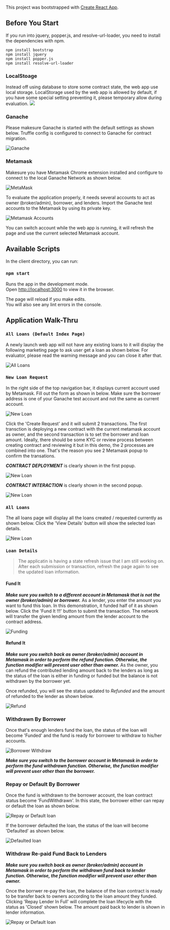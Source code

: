 This project was bootstrapped with [Create React App](https://github.com/facebook/create-react-app).


## Before You Start
If you run into jquery, popper.js, and resolve-url-loader, you need to install the dependencies with npm.
```
npm install bootstrap
npm install jquery
npm install popper.js
npm install resolve-url-loader
```

### LocalStoage
Instead off using database to store some contract state, the web app use local storage. LocalStorage used by the web app is allowed by default, if you have some special setting preventing it, please temporary allow during evaluation.
![](public/img/md_localstorage.png?raw=true)

### Ganache
Please makesure Ganache is started with the default settings as shown below. Truffle config is configured to connect to Ganache for contract migration.

![Ganache](public/img/md_ganache.png?raw=true)

### Metamask 
Makesure you have Metamask Chrome extension installed and configure to connect to the local Ganache Network as shown below.

![MetaMask](public/img/md_metamask_config.png?raw=true)

To evaluate the application properly, it needs several accounts to act as owner (broker/admin), borrower, and lenders. Import the Ganache test accounts to the Metamask by using its private key.

![Metamask Accounts](public/img/md_metamask_accounts.png?raw=true)

You can switch account while the web app is running, it will refresh the page and use the current selected Metamask account.

## Available Scripts

In the client directory, you can run:

### `npm start`

Runs the app in the development mode.<br>
Open [http://localhost:3000](http://localhost:3000) to view it in the browser.

The page will reload if you make edits.<br>
You will also see any lint errors in the console.

## Application Walk-Thru

### ```All Loans (Default Index Page)```
A newly launch web app will not have any existing loans to it will display the following marketing page to ask user get a loan as shown below. For evaluator, please read the warning message and you can close it after that.

![All Loans](public/img/md_app_default.png?raw=true)

### ```New Loan Request```
In the right side of the top navigation bar, it displays current account used by Metamask. Fill out the form as shown in below. Make sure the borrower address is one of your Ganache test account and not the same as current account.

![New Loan](public/img/md_app_newloan.png?raw=true)

Click the 'Create Request' and it will submit 2 transactions. The first transction is deploying a new contract with the current metamask account as owner, and the second transaction is to set the borrower and loan amount. Ideally, there should be some KYC or review process between creating contract and reviewing it but in this demo, the 2 processes are combined into one. That's the reason you see 2 Metamask popup to confirm the transations.

***CONTRACT DEPLOYMENT*** is clearly shown in the first popup.

![New Loan](public/img/md_app_newloan_1.png?raw=true)

***CONTRACT INTERACTION*** is clearly shown in the second popup.

![New Loan](public/img/md_app_newloan_2.png?raw=true)

### ```All Loans```

The all loans page will display all the loans created / requested currently as shown below. Click the 'View Details' button will show the selected loan details.

![New Loan](public/img/md_app_allloans.png?raw=true)

### ```Loan Details```

> The applicatin is having a state refresh issue that I am still working on. After each submission or transaction, refresh the page again to see the updated loan information.

#### Fund It

***Make sure you switch to a different account in Metamask that is not the owner (broker/admin) or borrower.*** As a lender, you enter the amount you want to fund this loan. In this demonstration, it funded half of it as shown below. Click the 'Fund It !!!' button to submit the transaction. The network will transfer the given lending amount from the lender account to the contract address.

![Funding](public/img/md_app_loandetails_1.png?raw=true)

#### Refund It

***Make sure you switch back as owner (broker/admin) account in Metamask in order to perform the refund function. Otherwise, the function modifier will prevent user other than owner.*** As the owner, you can refund the contributed lending amount back to the lenders as long as the status of the loan is either in funding or funded but the balance is not withdrawn by the borrower yet.

Once refunded, you will see the status updated to *Refunded* and the amount of refunded to the lender as shown below.

![Refund](public/img/md_app_loandetails_2.png?raw=true)

### Withdrawn By Borrower 

Once that's enough lenders fund the loan, the status of the loan will become 'Funded' and the fund is ready for borrower to withdraw to his/her accounts.

![Borrower Withdraw](public/img/md_app_loandetails_3.png?raw=true)

***Make sure you switch to the borrower account in Metamask in order to perform the fund withdrawn function. Otherwise, the function modifier will prevent user other than the borrower.***

### Repay or Default By Borrower

Once the fund is withdrawn to the borrower account, the loan contract status become 'FundWithdrawn'. In this state, the borrower either can repay or default the loan as shown below.

![Repay or Default loan](public/img/md_app_loandetails_4.png?raw=true)

If the borrower defaulted the loan, the status of the loan will become 'Defaulted' as shown below.

![Defaulted loan](public/img/md_app_loandetails_6.png?raw=true)

### Withdraw Re-paid Fund Back to Lenders

***Make sure you switch back as owner (broker/admin) account in Metamask in order to perform the withdrawn fund back to lender function. Otherwise, the function modifier will prevent user other than owner.***

Once the borrwer re-pay the loan, the balance of the loan contract is ready to be transfer back to owners according to the loan amount they funded. Clicking 'Repay Lender In Full' will complete the loan lifecycle with the status as 'Closed' shown below. The amount paid back to lender is shown in lender information.

![Repay or Default loan](public/img/md_app_loandetails_5.png?raw=true)

